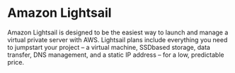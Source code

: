 # Amazon Lightsail
Amazon Lightsail is designed to be the easiest way to launch and manage a virtual private server with
AWS. Lightsail plans include everything you need to jumpstart your project – a virtual machine, SSDbased storage, data transfer, DNS management, and a static IP address – for a low, predictable price.